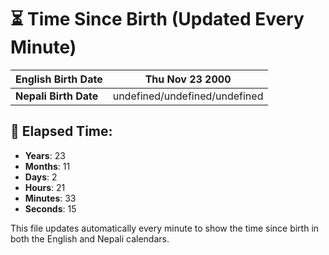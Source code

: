# ⏳ Time Since Birth (Updated Every Minute)

| **English Birth Date** | Thu Nov 23 2000 |
|------------------------|-------------------------------------|
| **Nepali Birth Date**  | undefined/undefined/undefined                  |

## 📅 Elapsed Time:

- **Years**: 23
- **Months**: 11
- **Days**: 2
- **Hours**: 21
- **Minutes**: 33
- **Seconds**: 15

This file updates automatically every minute to show the time since birth in both the English and Nepali calendars.